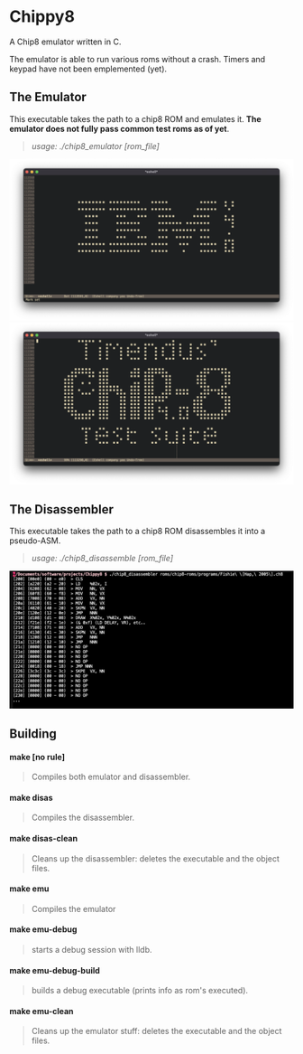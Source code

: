 # Chippy8

A Chip8 emulator written in C.

The emulator is able to run various roms without a crash.
Timers and keypad have not been emplemented (yet).

## The Emulator

This executable takes the path to a chip8 ROM and emulates it.
**The emulator does not fully pass common test roms as of yet**.

>	*usage: ./chip8_emulator [rom_file]*

![The emulator running the IBM logo!](doc/screenshots/IBM_logo.png)
![The emulator running the Chip8 logo!](doc/screenshots/Chip8_logo.png)

## The Disassembler

This executable takes the path to a chip8 ROM disassembles it into a pseudo-ASM.

>	*usage: ./chip8_disassemble [rom_file]*

![sample output from the disassembler](doc/screenshots/disass.png)

## Building
#### make [no rule]
>	Compiles both emulator and disassembler.

#### make disas
>	Compiles the disassembler.

#### make disas-clean
>	Cleans up the disassembler: deletes the executable and the object files.

#### make emu
>	Compiles the emulator

#### make emu-debug
>	starts a debug session with lldb.

#### make emu-debug-build
>	builds a debug executable (prints info as rom's executed).

#### make emu-clean
>	Cleans up the emulator stuff: deletes the executable and the object files.
